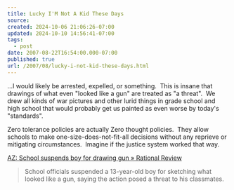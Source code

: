 ```yaml
---
title: Lucky I'M Not A Kid These Days
source: 
created: 2024-10-06 21:06:26-07:00
updated: 2024-10-10 14:56:41-07:00
tags:
  - post
date: 2007-08-22T16:54:00.000-07:00
published: true
url: /2007/08/lucky-i-not-kid-these-days.html
---
```



...I would likely be arrested, expelled, or something.  This is insane that drawings of what even "looked like a gun" are treated as "a threat".  We drew all kinds of war pictures and other lurid things in grade school and high school that would probably get us painted as even worse by today's "standards".  
  
Zero tolerance policies are actually Zero thought policies.  They allow schools to make one-size-does-not-fit-all decisions without any reprieve or mitigating circumstances.  Imagine if the justice system worked that way.  
  
[AZ: School suspends boy for drawing gun » Rational Review](http://www.rationalreview.com/content/34270)  

> School officials suspended a 13-year-old boy for sketching what looked like a gun, saying the action posed a threat to his classmates.